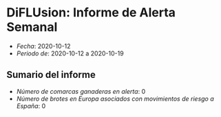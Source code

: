 # DiFLUsion: Informe de Alerta Semanal 

 - *Fecha*: 2020-10-12
 - *Periodo de*: 2020-10-12 a 2020-10-19

## Sumario del informe 
 - *Número de comarcas ganaderas en alerta*: 0
 - *Número de brotes en Europa asociados con movimientos de riesgo a España*: 0